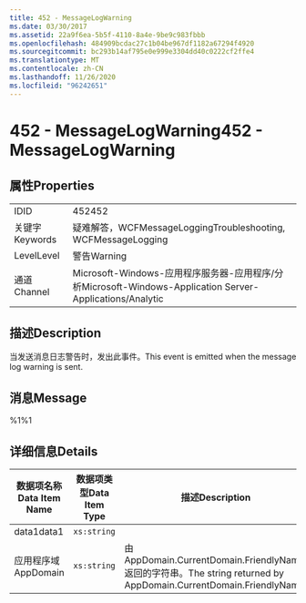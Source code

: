 ```yaml
---
title: 452 - MessageLogWarning
ms.date: 03/30/2017
ms.assetid: 22a9f6ea-5b5f-4110-8a4e-9be9c983fbbb
ms.openlocfilehash: 484909bcdac27c1b04be967df1182a67294f4920
ms.sourcegitcommit: bc293b14af795e0e999e3304dd40c0222cf2ffe4
ms.translationtype: MT
ms.contentlocale: zh-CN
ms.lasthandoff: 11/26/2020
ms.locfileid: "96242651"
---
```

# <a name="452---messagelogwarning"></a><span data-ttu-id="97b95-102">452 - MessageLogWarning</span><span class="sxs-lookup"><span data-stu-id="97b95-102">452 - MessageLogWarning</span></span>

## <a name="properties"></a><span data-ttu-id="97b95-103">属性</span><span class="sxs-lookup"><span data-stu-id="97b95-103">Properties</span></span>  
  
|||  
|-|-|  
|<span data-ttu-id="97b95-104">ID</span><span class="sxs-lookup"><span data-stu-id="97b95-104">ID</span></span>|<span data-ttu-id="97b95-105">452</span><span class="sxs-lookup"><span data-stu-id="97b95-105">452</span></span>|  
|<span data-ttu-id="97b95-106">关键字</span><span class="sxs-lookup"><span data-stu-id="97b95-106">Keywords</span></span>|<span data-ttu-id="97b95-107">疑难解答，WCFMessageLogging</span><span class="sxs-lookup"><span data-stu-id="97b95-107">Troubleshooting, WCFMessageLogging</span></span>|  
|<span data-ttu-id="97b95-108">Level</span><span class="sxs-lookup"><span data-stu-id="97b95-108">Level</span></span>|<span data-ttu-id="97b95-109">警告</span><span class="sxs-lookup"><span data-stu-id="97b95-109">Warning</span></span>|  
|<span data-ttu-id="97b95-110">通道</span><span class="sxs-lookup"><span data-stu-id="97b95-110">Channel</span></span>|<span data-ttu-id="97b95-111">Microsoft-Windows-应用程序服务器-应用程序/分析</span><span class="sxs-lookup"><span data-stu-id="97b95-111">Microsoft-Windows-Application Server-Applications/Analytic</span></span>|  
  
## <a name="description"></a><span data-ttu-id="97b95-112">描述</span><span class="sxs-lookup"><span data-stu-id="97b95-112">Description</span></span>  

 <span data-ttu-id="97b95-113">当发送消息日志警告时，发出此事件。</span><span class="sxs-lookup"><span data-stu-id="97b95-113">This event is emitted when the message log warning is sent.</span></span>  
  
## <a name="message"></a><span data-ttu-id="97b95-114">消息</span><span class="sxs-lookup"><span data-stu-id="97b95-114">Message</span></span>  

 <span data-ttu-id="97b95-115">%1</span><span class="sxs-lookup"><span data-stu-id="97b95-115">%1</span></span>  
  
## <a name="details"></a><span data-ttu-id="97b95-116">详细信息</span><span class="sxs-lookup"><span data-stu-id="97b95-116">Details</span></span>  
  
|<span data-ttu-id="97b95-117">数据项名称</span><span class="sxs-lookup"><span data-stu-id="97b95-117">Data Item Name</span></span>|<span data-ttu-id="97b95-118">数据项类型</span><span class="sxs-lookup"><span data-stu-id="97b95-118">Data Item Type</span></span>|<span data-ttu-id="97b95-119">描述</span><span class="sxs-lookup"><span data-stu-id="97b95-119">Description</span></span>|  
|--------------------|--------------------|-----------------|  
|<span data-ttu-id="97b95-120">data1</span><span class="sxs-lookup"><span data-stu-id="97b95-120">data1</span></span>|`xs:string`||  
|<span data-ttu-id="97b95-121">应用程序域</span><span class="sxs-lookup"><span data-stu-id="97b95-121">AppDomain</span></span>|`xs:string`|<span data-ttu-id="97b95-122">由 AppDomain.CurrentDomain.FriendlyName 返回的字符串。</span><span class="sxs-lookup"><span data-stu-id="97b95-122">The string returned by AppDomain.CurrentDomain.FriendlyName.</span></span>|

